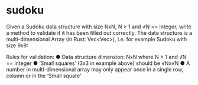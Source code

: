 # sudoku

Given a Sudoku data structure with size NxN, N > 1 and √N == integer, write a method to validate if it has been filled out correctly.
The data structure is a multi-dimensional Array (in Rust: Vec<Vec<int>>), i.e. for example Sudoku with size 9x9:

Rules for validation:
●	Data structure dimension: NxN where N > 1 and √N == integer
●	‘Small squares’ (3x3 in example above) should be √Nx√N
●	A number in multi-dimensional array may only appear once in a single row, column or in the ‘Small square’